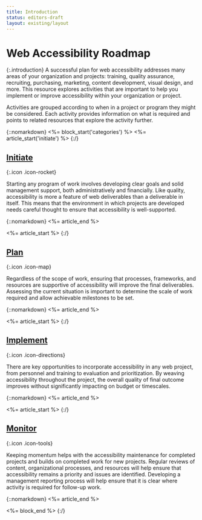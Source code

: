 ```yaml
---
title: Introduction
status: editors-draft
layout: existing/layout
---
```


# Web Accessibility Roadmap

{:.introduction}
A successful plan for web accessibility addresses many areas of your organization and projects: training, quality assurance, recruiting, purchasing, marketing, content development, visual design, and more. This resource explores activities that are important to help you implement or improve accessibility within your organization or project.

Activities are grouped according to when in a project or program they might be considered. Each activity provides information on what is required and points to related resources that explore the activity further.

{::nomarkdown}
<%= block_start('categories') %>
<%= article_start('initiate') %>
{:/}

## [Initiate](initiate/)
{:.icon .icon-rocket}

Starting any program of work involves developing clear goals and solid management support, both administratively and financially. Like quality, accessibility is more a feature of web deliverables than a deliverable in itself. This means that the environment in which projects are developed needs careful thought to ensure that accessibility is well-supported.

{::nomarkdown}
<%= article_end %>

<%= article_start %>
{:/}

## [Plan](plan/)
{:.icon .icon-map}

Regardless of the scope of work, ensuring that processes, frameworks, and resources are supportive of accessibility will improve the final deliverables. Assessing the current situation is important to determine the scale of work required and allow achievable milestones to be set.

{::nomarkdown}
<%= article_end %>

<%= article_start %>
{:/}

## [Implement](implement/)
{:.icon .icon-directions}

There are key opportunities to incorporate accessibility in any web project, from personnel and training to evaluation and prioritization. By weaving accessibility throughout the project, the overall quality of final outcome improves without significantly impacting on budget or timescales.

{::nomarkdown}
<%= article_end %>

<%= article_start %>
{:/}

## [Monitor](monitor)
{:.icon .icon-tools}

Keeping momentum helps with the accessibility maintenance for completed projects and builds on completed work for new projects. Regular reviews of content, organizational processes, and resources will help ensure that accessibility remains a priority and issues are identified. Developing a management reporting process will help ensure that it is clear where activity is required for follow-up work.

{::nomarkdown}
<%= article_end %>

<%= block_end %>
{:/}